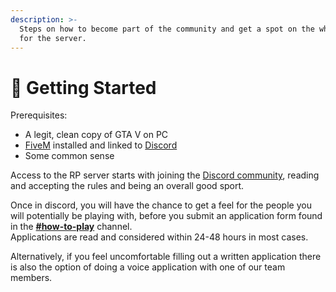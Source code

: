```yaml
---
description: >-
  Steps on how to become part of the community and get a spot on the whitelist
  for the server.
---
```


# 🐣 Getting Started

Prerequisites:

* A legit, clean copy of GTA V on PC
* [FiveM](https://fivem.net/) installed and linked to [Discord](https://discord.com/)
* Some common sense

Access to the RP server starts with joining the [Discord community](https://t.co/VSUpleuwNP), reading and accepting the rules and being an overall good sport.

Once in discord, you will have the chance to get a feel for the people you will potentially be playing with, before you submit an application form found in the [**#how-to-play**](https://discord.com/channels/837673530963394570/848932024735236157) channel.\
Applications are read and considered within 24-48 hours in most cases.

Alternatively, if you feel uncomfortable filling out a written application there is also the option of doing a voice application with one of our team members.
